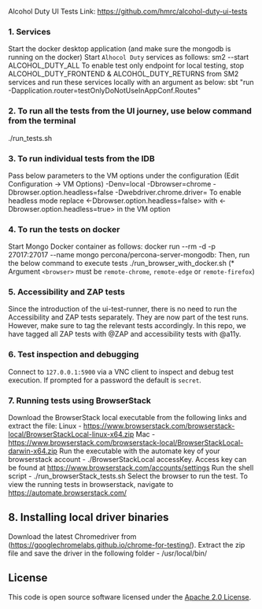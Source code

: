 Alcohol Duty UI Tests
Link: https://github.com/hmrc/alcohol-duty-ui-tests

### 1. Services
Start the docker desktop application (and make sure the mongodb is running on the docker)
Start `Alhocol Duty` services as follows:
sm2 --start ALCOHOL_DUTY_ALL
To enable test only endpoint for local testing, stop ALCOHOL_DUTY_FRONTEND & ALCOHOL_DUTY_RETURNS from SM2 services and run these services locally with an argument as below:
sbt "run -Dapplication.router=testOnlyDoNotUseInAppConf.Routes"

### 2. To run all the tests from the UI journey, use below command from the terminal
./run_tests.sh

### 3. To run individual tests from the IDB
Pass below parameters to the VM options under the configuration (Edit Configuration -> VM Options)
-Denv=local -Dbrowser=chrome -Dbrowser.option.headless=false -Dwebdriver.chrome.driver=<pathOfTheDriver>
To enable headless mode replace <-Dbrowser.option.headless=false> with <-Dbrowser.option.headless=true> in the VM option

### 4. To run the tests on docker
Start Mongo Docker container as follows:
docker run --rm -d -p 27017:27017 --name mongo percona/percona-server-mongodb:<version>
Then, run the below command to execute tests 
./run_browser_with_docker.sh <browser>
(* Argument `<browser>` must be `remote-chrome`, `remote-edge` or `remote-firefox`)

### 5. Accessibility and ZAP tests
Since the introduction of the ui-test-runner, there is no need to run the Accessibility and ZAP tests separately. They are now part of the test runs. 
However, make sure to tag the relevant tests accordingly.
In this repo, we have tagged all ZAP tests with @ZAP and accessibility tests with @a11y. 

### 6. Test inspection and debugging
Connect to `127.0.0.1:5900` via a VNC client to inspect and debug test execution.
If prompted for a password the default is `secret`.

### 7. Running tests using BrowserStack
Download the BrowserStack local executable from the following links and extract the file: Linux - https://www.browserstack.com/browserstack-local/BrowserStackLocal-linux-x64.zip Mac - https://www.browserstack.com/browserstack-local/BrowserStackLocal-darwin-x64.zip
Run the executable with the automate key of your browserstack account - ./BrowserStackLocal accessKey. Access key can be found at https://www.browserstack.com/accounts/settings
Run the shell script - ./run_browserStack_tests.sh
Select the browser to run the test.
To view the running tests in browserstack, navigate to https://automate.browserstack.com/

## 8. Installing local driver binaries
Download the latest Chromedriver from (https://googlechromelabs.github.io/chrome-for-testing/).
Extract the zip file and save the driver in the following folder - /usr/local/bin/

## License
This code is open source software licensed under
the [Apache 2.0 License]("http://www.apache.org/licenses/LICENSE-2.0.html").
